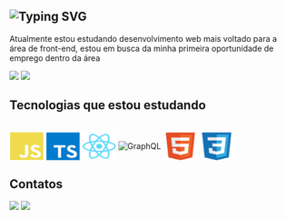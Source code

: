 ![Typing SVG](https://readme-typing-svg.demolab.com?font=Fira+Code&pause=1000&color=7aa2f7&width=500&height=50&lines=Olá,+eu+sou+Vitor+Hugo!;Front-end+Developer)
---

Atualmente estou estudando desenvolvimento web mais voltado para a área de front-end, estou em busca da minha primeira oportunidade de emprego dentro da área 
 
<div>
  <img src="https://github-readme-stats.vercel.app/api?username=vitor575&show_icons=true&theme=tokyonight" 
    height="200"
    >
  <img src="https://github-readme-stats.vercel.app/api/top-langs/?username=vitor575&layout=donut&theme=tokyonight"
    height="200"
    >
</div>


## Tecnologias que estou estudando
<div style="display: inline_block"><br>
  <img align="center" alt="Js" height="50" width="60" src="https://raw.githubusercontent.com/devicons/devicon/master/icons/javascript/javascript-plain.svg">
  <img align="center" alt="Ts" height="50" width="60" src="https://raw.githubusercontent.com/devicons/devicon/master/icons/typescript/typescript-plain.svg">
  <img align="center" alt="React" height="50" width="60" src="https://raw.githubusercontent.com/devicons/devicon/master/icons/react/react-original.svg">
  <img align="center" alt="GraphQL" height="50" width="60" src="https://cdn.jsdelivr.net/gh/devicons/devicon@latest/icons/graphql/graphql-plain.svg" />
  <img align="center" alt="HTML" height="50" width="60" src="https://raw.githubusercontent.com/devicons/devicon/master/icons/html5/html5-original.svg">
  <img align="center" alt="CSS" height="50" width="60" src="https://raw.githubusercontent.com/devicons/devicon/master/icons/css3/css3-original.svg">
</div>

## Contatos 

<div> 
  <a href = "mailto:vitor95340@gmail.com"><img src="https://img.shields.io/badge/-Gmail-%23333?style=for-the-badge&logo=gmail&logoColor=white" target="_blank"></a>
  <a href="https://www.linkedin.com/in/dev-vitorhugo" target="_blank"><img src="https://img.shields.io/badge/-LinkedIn-%230077B5?style=for-the-badge&logo=linkedin&logoColor=white" target="_blank"></a> 
</div>
